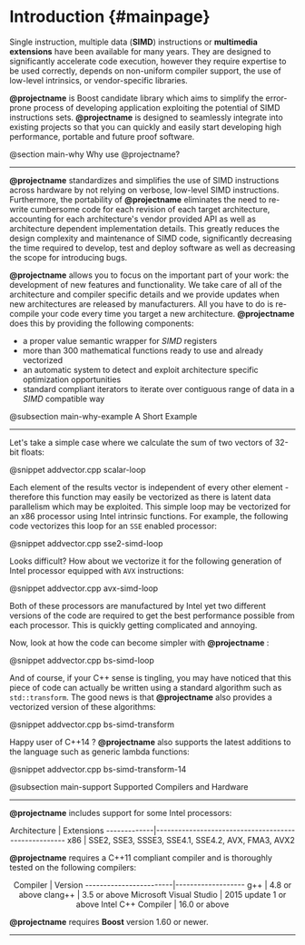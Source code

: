 Introduction {#mainpage}
=========

Single instruction, multiple data (__SIMD__) instructions or **multimedia extensions** have been available
for many years. They are designed to significantly accelerate code execution, however they require expertise
to be used correctly, depends on non-uniform compiler support, the use of low-level intrinsics, or vendor-specific
libraries.

**@projectname** is Boost candidate library which aims to simplify the error-prone process of developing
application exploiting the potential of SIMD instructions sets. **@projectname** is designed to seamlessly
integrate into existing projects so that you can quickly and easily start developing high performance,
portable and future proof software.

@section main-why Why use @projectname?

-------------------------------------

**@projectname** standardizes and simplifies the use of SIMD instructions across hardware by not
relying on verbose, low-level SIMD instructions. Furthermore, the portability of **@projectname**
eliminates the need to re-write cumbersome code for each revision of each target architecture, accounting for
each architecture's vendor provided API as well as architecture dependent implementation details.
This greatly reduces the design complexity and maintenance of SIMD code, significantly decreasing
the time required to develop, test and deploy software as well as decreasing the scope for introducing bugs.

**@projectname** allows you to focus on the important part of your work: the development of new features
and functionality. We take care of all of the architecture and compiler specific details and we provide
updates when new architectures are released by manufacturers. All you have to do is re-compile your code
every time you target a new architecture. **@projectname** does this by providing the following components:

  + a proper value semantic wrapper for _SIMD_ registers
  + more than 300 mathematical functions ready to use and already vectorized
  + an automatic system to detect and exploit architecture specific optimization opportunities
  + standard compliant iterators to iterate over contiguous range of data in a _SIMD_ compatible way

@subsection main-why-example A Short Example

-------------------------------------

Let's take a simple case where we calculate the sum of two vectors of 32-bit floats:

@snippet addvector.cpp scalar-loop

Each element of the results vector is independent of every other element - therefore this function may easily
be vectorized as there is latent data parallelism which may be exploited. This simple loop may be vectorized
for an x86 processor using Intel intrinsic functions. For example, the following code vectorizes this loop 
for an `SSE` enabled processor:

@snippet addvector.cpp sse2-simd-loop

Looks difficult? How about we vectorize it for the following generation of Intel processor equipped with `AVX` instructions:

@snippet addvector.cpp avx-simd-loop

Both of these processors are manufactured by Intel yet two different versions of the code are required to get the best performance
possible from each processor. This is quickly getting complicated and annoying.

Now, look at how the code can become simpler with **@projectname** :

@snippet addvector.cpp bs-simd-loop

And of course, if your C++ sense is tingling, you may have noticed that this piece of code can actually be
written using a standard algorithm such as `std::transform`. The good news is that **@projectname**
also provides a vectorized version of these algorithms:

@snippet addvector.cpp bs-simd-transform

Happy user of C++14 ? **@projectname** also supports the latest additions to the language such as
generic lambda functions:

@snippet addvector.cpp bs-simd-transform-14

@subsection main-support Supported Compilers and Hardware

-------------------------------------------------------------

**@projectname** includes support for some Intel processors:

<center>
Architecture | Extensions
-------------|-----------------------------------------------------
x86          | SSE2, SSE3, SSSE3, SSE4.1, SSE4.2, AVX, FMA3, AVX2
</center>

**@projectname** requires a C++11 compliant compiler and is thoroughly tested on the following compilers:

<center>
Compiler                | Version
------------------------|-------------------
g++                     | 4.8 or above
clang++                 | 3.5 or above
Microsoft Visual Studio | 2015 update 1 or above
Intel C++ Compiler      | 16.0 or above
</center>

**@projectname** requires **Boost** version 1.60 or newer.

----------------------------------------------------------------------------------------------------
